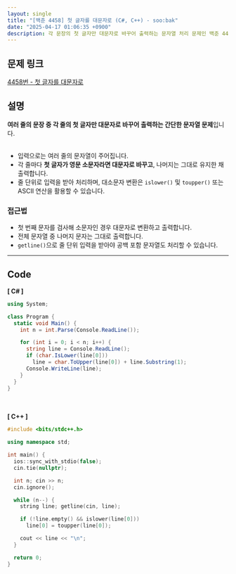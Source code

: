 ```yaml
---
layout: single
title: "[백준 4458] 첫 글자를 대문자로 (C#, C++) - soo:bak"
date: "2025-04-17 01:06:35 +0900"
description: 각 문장의 첫 글자만 대문자로 바꾸어 출력하는 문자열 처리 문제인 백준 4458번 첫 글자를 대문자로 문제의 C# 및 C++ 풀이 및 해설
---
```


## 문제 링크
[4458번 - 첫 글자를 대문자로](https://www.acmicpc.net/problem/4458)

## 설명
**여러 줄의 문장 중 각 줄의 첫 글자만 대문자로 바꾸어 출력하는 간단한 문자열 문제**입니다.<br>
<br>

- 입력으로는 여러 줄의 문자열이 주어집니다.<br>
- 각 줄마다 **첫 글자가 영문 소문자라면 대문자로 바꾸고**, 나머지는 그대로 유지한 채 출력합니다.<br>
- 줄 단위로 입력을 받아 처리하며, 대소문자 변환은 `islower()` 및 `toupper()` 또는 ASCII 연산을 활용할 수 있습니다.<br>

### 접근법
- 첫 번째 문자를 검사해 소문자인 경우 대문자로 변환하고 출력합니다.<br>
- 전체 문자열 중 나머지 문자는 그대로 출력합니다.<br>
- `getline()`으로 줄 단위 입력을 받아야 공백 포함 문자열도 처리할 수 있습니다.<br>

---

## Code
<b>[ C# ] </b>
<br>

```csharp
using System;

class Program {
  static void Main() {
    int n = int.Parse(Console.ReadLine());

    for (int i = 0; i < n; i++) {
      string line = Console.ReadLine();
      if (char.IsLower(line[0]))
        line = char.ToUpper(line[0]) + line.Substring(1);
      Console.WriteLine(line);
    }
  }
}
```

<br><br>
<b>[ C++ ] </b>
<br>

```cpp
#include <bits/stdc++.h>

using namespace std;

int main() {
  ios::sync_with_stdio(false);
  cin.tie(nullptr);

  int n; cin >> n;
  cin.ignore();

  while (n--) {
    string line; getline(cin, line);

    if (!line.empty() && islower(line[0]))
      line[0] = toupper(line[0]);

    cout << line << "\n";
  }

  return 0;
}
```
